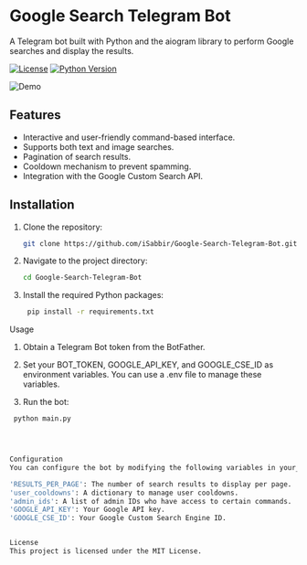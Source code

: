 <!-- Add your project title and description -->
# Google Search Telegram Bot

A Telegram bot built with Python and the aiogram library to perform Google searches and display the results.

<!-- Add badges, if applicable -->
[![License](https://img.shields.io/github/license/iSabbir/Google-Search-Telegram-Bot)](https://github.com/iSabbir/Google-Search-Telegram-Bot/blob/main/LICENSE)
[![Python Version](https://img.shields.io/badge/python-3.9-blue)](https://www.python.org/downloads/release/python-390/)

<!-- Add a demo GIF or image, if applicable -->
![Demo](demo.gif)

## Features

- Interactive and user-friendly command-based interface.
- Supports both text and image searches.
- Pagination of search results.
- Cooldown mechanism to prevent spamming.
- Integration with the Google Custom Search API.

## Installation

1. Clone the repository:

   ```bash
   git clone https://github.com/iSabbir/Google-Search-Telegram-Bot.git
2. Navigate to the project directory:
   
   ```bash
   cd Google-Search-Telegram-Bot

3. Install the required Python packages:

   ```bash
    pip install -r requirements.txt

Usage
1. Obtain a Telegram Bot token from the BotFather.

2. Set your BOT_TOKEN, GOOGLE_API_KEY, and GOOGLE_CSE_ID as environment variables. You can use a .env file to manage these variables.

3. Run the bot:

  ```bash
   python main.py




Configuration
You can configure the bot by modifying the following variables in your_script_name.py:

'RESULTS_PER_PAGE': The number of search results to display per page.
'user_cooldowns': A dictionary to manage user cooldowns.
'admin_ids': A list of admin IDs who have access to certain commands.
'GOOGLE_API_KEY': Your Google API key.
'GOOGLE_CSE_ID': Your Google Custom Search Engine ID.


License
This project is licensed under the MIT License.
